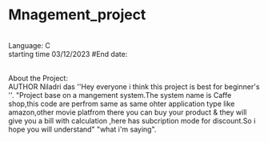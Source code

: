 # Mnagement_project
 <br>Language: C
  <br>starting time 03/12/2023
   #End date:
 
 <br>About the Project:
 <br>AUTHOR Niladri das
 ''Hey everyone i think this project is best for beginner's ''.
 "Project base on a mangement system.The system name is Caffe shop,this code are perfrom same as same ohter application type like amazon,other movie platfrom there you can buy your product & they will give you a bill with calculation ,here has subcription mode for discount.So i hope you will understand" "what i'm saying". 
 
 
